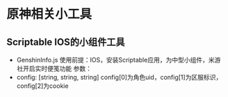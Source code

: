 # 原神相关小工具

## Scriptable IOS的小组件工具

- GenshinInfo.js
使用前提：IOS，安装Scriptable应用，为中型小组件，米游社开启实时便笺功能
参数：
- config: [string, string, string]
config[0]为角色uid，config[1]为区服标识，config[2]为cookie